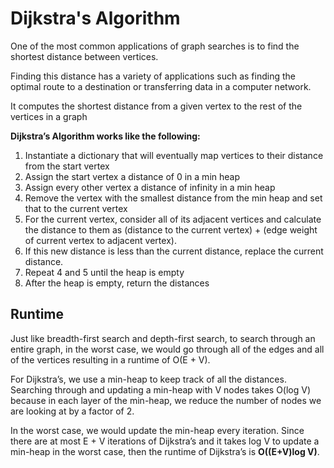 # Dijkstra's Algorithm

One of the most common applications of graph searches is to find the shortest distance between vertices. 

Finding this distance has a variety of applications such as finding the optimal route to a destination or transferring data in a computer network.

It computes the shortest distance from a given vertex to the rest of the vertices in a graph

**Dijkstra’s Algorithm works like the following:**

1. Instantiate a dictionary that will eventually map vertices to their distance from the start vertex
2. Assign the start vertex a distance of 0 in a min heap
3. Assign every other vertex a distance of infinity in a min heap
4. Remove the vertex with the smallest distance from the min heap and set that to the current vertex
5. For the current vertex, consider all of its adjacent vertices and calculate the distance to them as (distance to the current vertex) + (edge weight of current vertex to adjacent vertex).
6. If this new distance is less than the current distance, replace the current distance.
7. Repeat 4 and 5 until the heap is empty
8. After the heap is empty, return the distances

## Runtime
Just like breadth-first search and depth-first search, to search through an entire graph, in the worst case, we would go through all of the edges and all of the vertices resulting in a runtime of O(E + V).

For Dijkstra’s, we use a min-heap to keep track of all the distances. Searching through and updating a min-heap with V nodes takes O(log V) because in each layer of the min-heap, we reduce the number of nodes we are looking at by a factor of 2.

In the worst case, we would update the min-heap every iteration. Since there are at most E + V iterations of Dijkstra’s and it takes log V to update a min-heap in the worst case, then the runtime of Dijkstra’s is **O((E+V)log V)**.